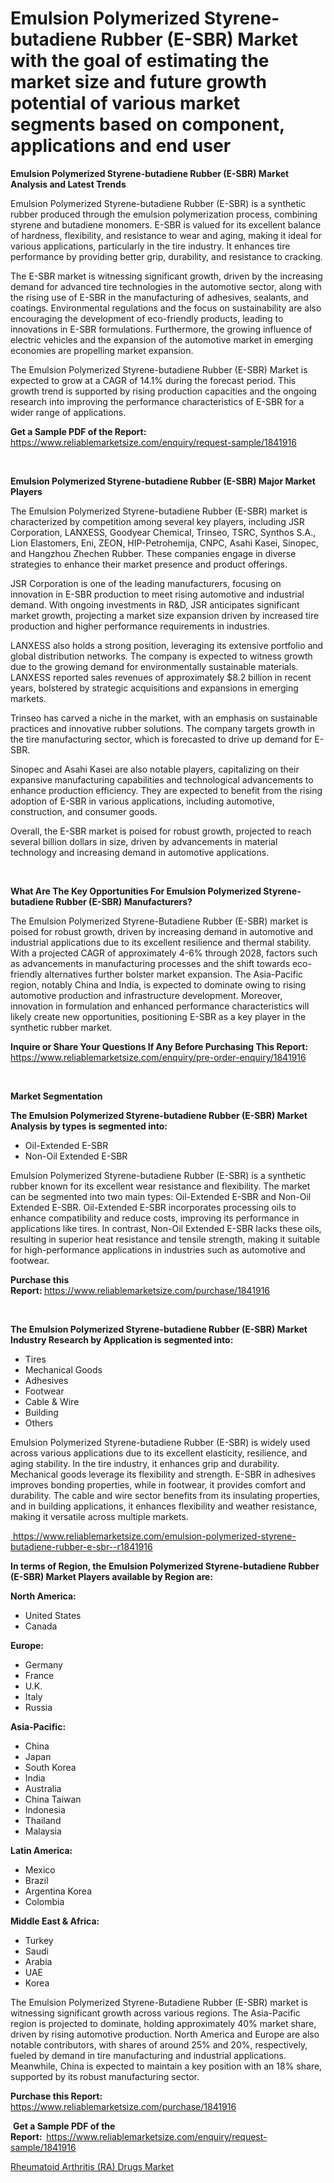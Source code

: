 <p><h1>Emulsion Polymerized Styrene-butadiene Rubber (E-SBR) Market with the goal of estimating the market size and future growth potential of various market segments based on component, applications and end user</h1></p><p><strong>Emulsion Polymerized Styrene-butadiene Rubber (E-SBR) Market Analysis and Latest Trends</strong></p>
<p><p>Emulsion Polymerized Styrene-butadiene Rubber (E-SBR) is a synthetic rubber produced through the emulsion polymerization process, combining styrene and butadiene monomers. E-SBR is valued for its excellent balance of hardness, flexibility, and resistance to wear and aging, making it ideal for various applications, particularly in the tire industry. It enhances tire performance by providing better grip, durability, and resistance to cracking.</p><p>The E-SBR market is witnessing significant growth, driven by the increasing demand for advanced tire technologies in the automotive sector, along with the rising use of E-SBR in the manufacturing of adhesives, sealants, and coatings. Environmental regulations and the focus on sustainability are also encouraging the development of eco-friendly products, leading to innovations in E-SBR formulations. Furthermore, the growing influence of electric vehicles and the expansion of the automotive market in emerging economies are propelling market expansion.</p><p>The Emulsion Polymerized Styrene-butadiene Rubber (E-SBR) Market is expected to grow at a CAGR of 14.1% during the forecast period. This growth trend is supported by rising production capacities and the ongoing research into improving the performance characteristics of E-SBR for a wider range of applications.</p></p>
<p><strong>Get a Sample PDF of the Report:&nbsp;</strong> <a href="https://www.reliablemarketsize.com/enquiry/request-sample/1841916?utm_campaign=3574&utm_medium=2&utm_source=Github&utm_content=ia&utm_term=26032025&utm_id=emulsion-polymerized-styrene-butadiene-rubber-e-sbr">https://www.reliablemarketsize.com/enquiry/request-sample/1841916</a></p>
<p>&nbsp;</p>
<p><strong>Emulsion Polymerized Styrene-butadiene Rubber (E-SBR) Major Market Players</strong></p>
<p><p>The Emulsion Polymerized Styrene-butadiene Rubber (E-SBR) market is characterized by competition among several key players, including JSR Corporation, LANXESS, Goodyear Chemical, Trinseo, TSRC, Synthos S.A., Lion Elastomers, Eni, ZEON, HIP-Petrohemija, CNPC, Asahi Kasei, Sinopec, and Hangzhou Zhechen Rubber. These companies engage in diverse strategies to enhance their market presence and product offerings.</p><p>JSR Corporation is one of the leading manufacturers, focusing on innovation in E-SBR production to meet rising automotive and industrial demand. With ongoing investments in R&D, JSR anticipates significant market growth, projecting a market size expansion driven by increased tire production and higher performance requirements in industries.</p><p>LANXESS also holds a strong position, leveraging its extensive portfolio and global distribution networks. The company is expected to witness growth due to the growing demand for environmentally sustainable materials. LANXESS reported sales revenues of approximately $8.2 billion in recent years, bolstered by strategic acquisitions and expansions in emerging markets.</p><p>Trinseo has carved a niche in the market, with an emphasis on sustainable practices and innovative rubber solutions. The company targets growth in the tire manufacturing sector, which is forecasted to drive up demand for E-SBR.</p><p>Sinopec and Asahi Kasei are also notable players, capitalizing on their expansive manufacturing capabilities and technological advancements to enhance production efficiency. They are expected to benefit from the rising adoption of E-SBR in various applications, including automotive, construction, and consumer goods.</p><p>Overall, the E-SBR market is poised for robust growth, projected to reach several billion dollars in size, driven by advancements in material technology and increasing demand in automotive applications.</p></p>
<p>&nbsp;</p>
<p><strong>What Are The Key Opportunities For Emulsion Polymerized Styrene-butadiene Rubber (E-SBR) Manufacturers?</strong></p>
<p><p>The Emulsion Polymerized Styrene-Butadiene Rubber (E-SBR) market is poised for robust growth, driven by increasing demand in automotive and industrial applications due to its excellent resilience and thermal stability. With a projected CAGR of approximately 4-6% through 2028, factors such as advancements in manufacturing processes and the shift towards eco-friendly alternatives further bolster market expansion. The Asia-Pacific region, notably China and India, is expected to dominate owing to rising automotive production and infrastructure development. Moreover, innovation in formulation and enhanced performance characteristics will likely create new opportunities, positioning E-SBR as a key player in the synthetic rubber market.</p></p>
<p><strong>Inquire or Share Your Questions If Any Before Purchasing This Report:</strong> <a href="https://www.reliablemarketsize.com/enquiry/pre-order-enquiry/1841916?utm_campaign=3574&utm_medium=2&utm_source=Github&utm_content=ia&utm_term=26032025&utm_id=emulsion-polymerized-styrene-butadiene-rubber-e-sbr">https://www.reliablemarketsize.com/enquiry/pre-order-enquiry/1841916</a></p>
<p>&nbsp;</p>
<p><strong>Market Segmentation</strong></p>
<p><strong>The Emulsion Polymerized Styrene-butadiene Rubber (E-SBR) Market Analysis by types is segmented into:</strong></p>
<p><ul><li>Oil-Extended E-SBR</li><li>Non-Oil Extended E-SBR</li></ul></p>
<p><p>Emulsion Polymerized Styrene-butadiene Rubber (E-SBR) is a synthetic rubber known for its excellent wear resistance and flexibility. The market can be segmented into two main types: Oil-Extended E-SBR and Non-Oil Extended E-SBR. Oil-Extended E-SBR incorporates processing oils to enhance compatibility and reduce costs, improving its performance in applications like tires. In contrast, Non-Oil Extended E-SBR lacks these oils, resulting in superior heat resistance and tensile strength, making it suitable for high-performance applications in industries such as automotive and footwear.</p></p>
<p><strong>Purchase this Report:&nbsp;</strong><a href="https://www.reliablemarketsize.com/purchase/1841916?utm_campaign=3574&utm_medium=2&utm_source=Github&utm_content=ia&utm_term=26032025&utm_id=emulsion-polymerized-styrene-butadiene-rubber-e-sbr">https://www.reliablemarketsize.com/purchase/1841916</a></p>
<p>&nbsp;</p>
<p><strong>The Emulsion Polymerized Styrene-butadiene Rubber (E-SBR) Market Industry Research by Application is segmented into:</strong></p>
<p><ul><li>Tires</li><li>Mechanical Goods</li><li>Adhesives</li><li>Footwear</li><li>Cable & Wire</li><li>Building</li><li>Others</li></ul></p>
<p><p>Emulsion Polymerized Styrene-butadiene Rubber (E-SBR) is widely used across various applications due to its excellent elasticity, resilience, and aging stability. In the tire industry, it enhances grip and durability. Mechanical goods leverage its flexibility and strength. E-SBR in adhesives improves bonding properties, while in footwear, it provides comfort and durability. The cable and wire sector benefits from its insulating properties, and in building applications, it enhances flexibility and weather resistance, making it versatile across multiple markets.</p></p>
<p><a href="https://www.reliablemarketsize.com/emulsion-polymerized-styrene-butadiene-rubber-e-sbr--r1841916?utm_campaign=3574&utm_medium=2&utm_source=Github&utm_content=ia&utm_term=26032025&utm_id=emulsion-polymerized-styrene-butadiene-rubber-e-sbr">&nbsp;https://www.reliablemarketsize.com/emulsion-polymerized-styrene-butadiene-rubber-e-sbr--r1841916</a></p>
<p><strong>In terms of Region, the Emulsion Polymerized Styrene-butadiene Rubber (E-SBR) Market Players available by Region are:</strong></p>
<p>
    <p> <strong> North America: </strong>
        <ul>
            <li>United States</li>
            <li>Canada</li>
        </ul>
        </p> 
    <p> <strong> Europe: </strong>
        <ul>
            <li>Germany</li>
            <li>France</li>
            <li>U.K.</li>
            <li>Italy</li>
            <li>Russia</li>
        </ul>
        </p> 
    <p> <strong> Asia-Pacific: </strong>
        <ul>
            <li>China</li>
            <li>Japan</li>
            <li>South Korea</li>
            <li>India</li>
            <li>Australia</li>
            <li>China Taiwan</li>
            <li>Indonesia</li>
            <li>Thailand</li>
            <li>Malaysia</li>
        </ul>
        </p> 
    <p> <strong> Latin America: </strong>
        <ul>
            <li>Mexico</li>
            <li>Brazil</li>
            <li>Argentina Korea</li>
            <li>Colombia</li>
        </ul>
        </p> 
    <p> <strong> Middle East & Africa: </strong>
        <ul>
            <li>Turkey</li>
            <li>Saudi</li>
            <li>Arabia</li>
            <li>UAE</li>
            <li>Korea</li>
        </ul>
    </p>
    </p>
<p><p>The Emulsion Polymerized Styrene-Butadiene Rubber (E-SBR) market is witnessing significant growth across various regions. The Asia-Pacific region is projected to dominate, holding approximately 40% market share, driven by rising automotive production. North America and Europe are also notable contributors, with shares of around 25% and 20%, respectively, fueled by demand in tire manufacturing and industrial applications. Meanwhile, China is expected to maintain a key position with an 18% share, supported by its robust manufacturing sector.</p></p>
<p><strong>Purchase this Report: </strong><a href="https://www.reliablemarketsize.com/purchase/1841916?utm_campaign=3574&utm_medium=2&utm_source=Github&utm_content=ia&utm_term=26032025&utm_id=emulsion-polymerized-styrene-butadiene-rubber-e-sbr">https://www.reliablemarketsize.com/purchase/1841916</a></p>
<p>&nbsp;<strong>Get a Sample PDF of the Report:&nbsp;&nbsp;</strong><a href="https://www.reliablemarketsize.com/enquiry/request-sample/1841916?utm_campaign=3574&utm_medium=2&utm_source=Github&utm_content=ia&utm_term=26032025&utm_id=emulsion-polymerized-styrene-butadiene-rubber-e-sbr">https://www.reliablemarketsize.com/enquiry/request-sample/1841916</a></p>
<p><strong></strong></p>
<p><p><a href="https://github.com/jerhoskinson197676/Market-Research-Report-List-1/blob/main/rheumatoid-arthritis-ra-drugs-market.md?utm_campaign=3574&utm_medium=2&utm_source=Github&utm_content=ia&utm_term=26032025&utm_id=emulsion-polymerized-styrene-butadiene-rubber-e-sbr">Rheumatoid Arthritis (RA) Drugs Market</a></p></p>